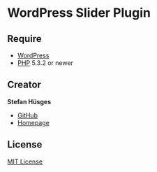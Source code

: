 # WordPress Slider Plugin

## Require
* [WordPress][3]
* [PHP][4] 5.3.2 or newer

## Creator

**Stefan Hüsges**

* [GitHub][1]
* [Homepage][2]

## License

[MIT License](LICENSE)

[1]: https://github.com/tronsha
[2]: http://www.mpcx.net
[3]: https://wordpress.org
[4]: http://php.net
